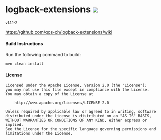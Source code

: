 <h1>logback-extensions <a href='https://logback.ci.cloudbees.com/job/logback-extensions/job/logback-extensions-JDK7-SNAPSHOT/'><img src='https://logback.ci.cloudbees.com/buildStatus/icon?job=logback-extensions/logback-extensions-JDK7-SNAPSHOT'></a></h1>
<sup>v1.1.1-2</sup>

https://github.com/qos-ch/logback-extensions/wiki

#### Build Instructions
Run the following command to build:

```
mvn clean install
```

#### License
```
Licensed under the Apache License, Version 2.0 (the "License");
you may not use this file except in compliance with the License.
You may obtain a copy of the License at

    http://www.apache.org/licenses/LICENSE-2.0

Unless required by applicable law or agreed to in writing, software
distributed under the License is distributed on an "AS IS" BASIS,
WITHOUT WARRANTIES OR CONDITIONS OF ANY KIND, either express or implied.
See the License for the specific language governing permissions and
limitations under the License.
```
